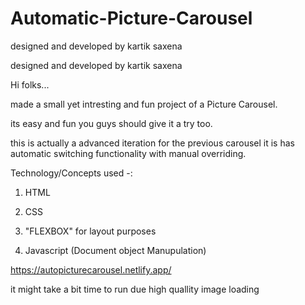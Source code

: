 # Automatic-Picture-Carousel
designed and developed by kartik saxena


designed and developed by kartik saxena

Hi folks...

made a small yet intresting and fun project of a Picture Carousel.

its easy and fun you guys should give it a try too.

this is actually a advanced iteration for the previous carousel it is has automatic switching functionality with manual overriding.

Technology/Concepts used -:

1) HTML

2) CSS

3) "FLEXBOX" for layout purposes 

4) Javascript (Document object Manupulation)

https://autopicturecarousel.netlify.app/

it might take a bit time to run due high quallity image loading

